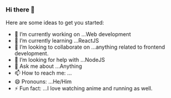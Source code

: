 ### Hi there 👋



Here are some ideas to get you started:

- 🔭 I’m currently working on ...Web development
- 🌱 I’m currently learning ...ReactJS
- 👯 I’m looking to collaborate on ...anything related to frontend development.
- 🤔 I’m looking for help with ...NodeJS
- 💬 Ask me about ...Anything
- 📫 How to reach me: ...
- 😄 Pronouns: ...He/Him
- ⚡ Fun fact: ...I love watching anime and running as well.

